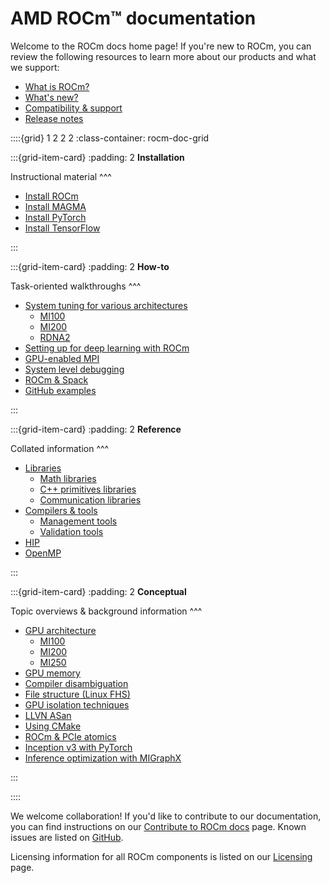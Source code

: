 # AMD ROCm™ documentation

Welcome to the ROCm docs home page! If you're new to ROCm, you can review the following
resources to learn more about our products and what we support:

* [What is ROCm?](./what-is-rocm.md)
* [What's new?](about/whats-new/whats-new)
* [Compatibility & support](./about/compatibility/index.md)
* [Release notes](./about/release-notes.md)

::::{grid} 1 2 2 2
:class-container: rocm-doc-grid

:::{grid-item-card}
:padding: 2
**Installation**

Instructional material
^^^

* [Install ROCm](./install/index.md)
* [Install MAGMA](./install/magma-install.md)
* [Install PyTorch](./install/pytorch-install.md)
* [Install TensorFlow](./install/tensorflow-install.md)

:::

:::{grid-item-card}
:padding: 2
**How-to**

Task-oriented walkthroughs
^^^

* [System tuning for various architectures](./how-to/tuning-guides.md)
  * [MI100](./how-to/tuning-guides/mi100.md)
  * [MI200](./how-to/tuning-guides/mi200.md)
  * [RDNA2](./how-to/tuning-guides/w6000-v620.md)
* [Setting up for deep learning with ROCm](./how-to/deep-learning-rocm.md)
* [GPU-enabled MPI](./how-to/gpu-enabled-mpi.md)
* [System level debugging](./how-to/system-debugging.md)
* [ROCm & Spack](./how-to/spack.md)
* [GitHub examples](https://github.com/amd/rocm-examples)

:::

:::{grid-item-card}
:padding: 2
**Reference**

Collated information
^^^

* [Libraries](./reference/libraries/index.md)
  * [Math libraries](./reference/libraries/gpu-libraries/math.md)
  * [C++ primitives libraries](./reference/libraries/gpu-libraries/c++primitives.md)
  * [Communication libraries](./reference/libraries/gpu-libraries/communication.md)
* [Compilers & tools](./reference/compilers-tools/index.md)
  * [Management tools](./reference/compilers-tools/management-tools.md)
  * [Validation tools](./reference/compilers-tools/validation-tools.md)
* [HIP](./reference/hip.md)
* [OpenMP](./reference/openmp/openmp.md)

:::

:::{grid-item-card}
:padding: 2
**Conceptual**

Topic overviews & background information
^^^

* [GPU architecture](./conceptual/gpu-arch.md)
  * [MI100](./conceptual/gpu-arch/mi100.md)
  * [MI200](./conceptual/gpu-arch/mi200-performance-counters.md)
  * [MI250](./conceptual/gpu-arch/mi250.md)
* [GPU memory](./conceptual/gpu-memory.md)
* [Compiler disambiguation](./conceptual/compiler-disambiguation.md)
* [File structure (Linux FHS)](./conceptual/file-reorg.md)
* [GPU isolation techniques](./conceptual/gpu-isolation.md)
* [LLVN ASan](./conceptual/using-gpu-sanitizer.md)
* [Using CMake](./conceptual/cmake-packages.rst)
* [ROCm & PCIe atomics](./conceptual/More-about-how-ROCm-uses-PCIe-Atomics.rst)
* [Inception v3 with PyTorch](./conceptual/ai-pytorch-inception.md)
* [Inference optimization with MIGraphX](./conceptual/ai-migraphx-optimization.md)

:::

::::

We welcome collaboration! If you'd like to contribute to our documentation, you can find instructions
on our [Contribute to ROCm docs](./contribute/index.md) page. Known issues are listed on
[GitHub](https://github.com/RadeonOpenCompute/ROCm/labels/Verified%20Issue).

Licensing information for all ROCm components is listed on our [Licensing](./about/license.md) page.
